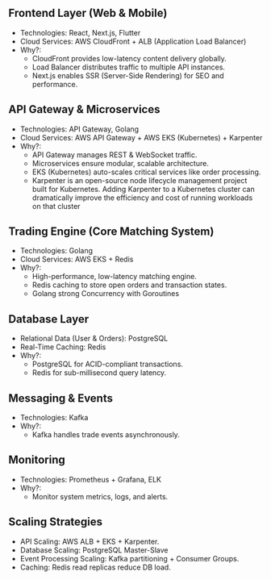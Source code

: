 ## Frontend Layer (Web & Mobile)
* Technologies: React, Next.js, Flutter
* Cloud Services: AWS CloudFront + ALB (Application Load Balancer)
* Why?:
  - CloudFront provides low-latency content delivery globally.
  - Load Balancer distributes traffic to multiple API instances.
  - Next.js enables SSR (Server-Side Rendering) for SEO and performance.

## API Gateway & Microservices
* Technologies: API Gateway, Golang
* Cloud Services: AWS API Gateway + AWS EKS (Kubernetes) + Karpenter
* Why?:
  - API Gateway manages REST & WebSocket traffic.
  - Microservices ensure modular, scalable architecture.
  - EKS (Kubernetes) auto-scales critical services like order processing.
  - Karpenter is an open-source node lifecycle management project built for Kubernetes. Adding Karpenter to a Kubernetes cluster can dramatically improve the efficiency and cost of running workloads on that cluster

## Trading Engine (Core Matching System)
* Technologies: Golang
* Cloud Services: AWS EKS + Redis
* Why?:
  - High-performance, low-latency matching engine.
  - Redis caching to store open orders and transaction states.
  - Golang strong Concurrency with Goroutines

## Database Layer
* Relational Data (User & Orders): PostgreSQL
* Real-Time Caching: Redis
* Why?:
  - PostgreSQL for ACID-compliant transactions.
  - Redis for sub-millisecond query latency.

## Messaging & Events
* Technologies: Kafka
* Why?:
  - Kafka handles trade events asynchronously.

## Monitoring
* Technologies: Prometheus + Grafana, ELK
* Why?:
  - Monitor system metrics, logs, and alerts.

## Scaling Strategies
* API Scaling: AWS ALB + EKS + Karpenter.
* Database Scaling: PostgreSQL Master-Slave
* Event Processing Scaling: Kafka partitioning + Consumer Groups.
* Caching: Redis read replicas reduce DB load.